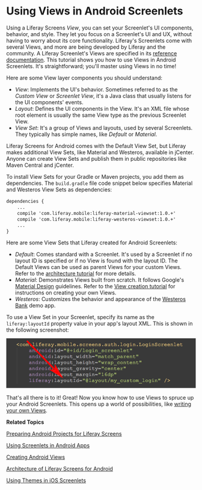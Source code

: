 # Using Views in Android Screenlets [](id=using-views-in-android-screenlets)

Using a Liferay Screens *View*, you can set your Screenlet's UI components,
behavior, and style. They let you focus on a Screenlet's UI and UX, without
having to worry about its core functionality. Liferay's Screenlets come with
several Views, and more are being developed by Liferay and the community. A
Liferay Screenlet's Views are specified in its
[reference documentation](/develop/reference/-/knowledge_base/6-2/screenlets-in-liferay-screens-for-android).
This tutorial shows you how to use Views in Android Screenlets. It's
straightforward; you'll master using Views in no time!

Here are some View layer components you should understand: 

- *View*: Implements the UI's behavior. Sometimes referred to as the *Custom
  View* or *Screenlet View*, it's a Java class that usually listens for the UI
  components' events.
- *Layout*: Defines the UI components in the View. It's an XML file whose root
  element is usually the same View type as the previous Screenlet View.
- *View Set*: It's a group of Views and layouts, used by several
  Screenlets. They typically has simple names, like *Default* or *Material*. 

Liferay Screens for Android comes with the Default View Set, but Liferay makes
additional View Sets, like Material and Westeros, available in jCenter. Anyone
can create View Sets and publish them in public repositories like Maven Central
and jCenter. 

To install View Sets for your Gradle or Maven projects, you add them as
dependencies. The `build.gradle` file code snippet below specifies Material and
Westeros View Sets as dependencies: 

    dependencies {
        ...
        compile 'com.liferay.mobile:liferay-material-viewset:1.0.+'
        compile 'com.liferay.mobile:liferay-westeros-viewset:1.0.+'	
        ...
    }

Here are some View Sets that Liferay created for Android Screenlets:

- *Default*: Comes standard with a Screenlet. It's used by a Screenlet if no
  layout ID is specified or if no View is found with the layout ID. The Default 
  Views can be used as parent Views for your custom Views. Refer to the 
  [architecture tutorial](/develop/tutorials/-/knowledge_base/6-2/architecture-of-liferay-screens-for-android) 
  for more details. 
- *Material*: Demonstrates Views built from scratch. It follows Google's
  [Material Design](https://developer.android.com/design/material/index.html) 
  guidelines. Refer to the [View creation tutorial](/develop/tutorials/-/knowledge_base/6-2/creating-android-views) 
  for instructions on creating your own Views.
- *Westeros*: Customizes the behavior and appearance of the
  [Westeros Bank](https://github.com/liferay/liferay-screens/tree/1.1.0/android/samples/bankofwesteros) 
  demo app. 

To use a View Set in your Screenlet, specify its name as the `liferay:layoutId`
property value in your app's layout XML. This is shown in the following
screenshot: 

![Figure 1: You can set a Screenlet's layout via its `liferay:layoutId` attribute.](../../images/screens-android-layoutid-xml.png)

That's all there is to it! Great! Now you know how to use Views to spruce up 
your Android Screenlets. This opens up a world of possibilities, like 
[writing your own Views](/develop/tutorials/-/knowledge_base/6-2/creating-android-views). 

**Related Topics**

[Preparing Android Projects for Liferay Screens](/develop/tutorials/-/knowledge_base/6-2/preparing-android-projects-for-liferay-screens)

[Using Screenlets in Android Apps](/develop/tutorials/-/knowledge_base/6-2/using-screenlets-in-android-apps)

[Creating Android Views](/develop/tutorials/-/knowledge_base/6-2/creating-android-views)

[Architecture of Liferay Screens for Android](/develop/tutorials/-/knowledge_base/6-2/architecture-of-liferay-screens-for-android)

[Using Themes in iOS Screenlets](/develop/tutorials/-/knowledge_base/6-2/using-themes-in-ios-screenlets)
